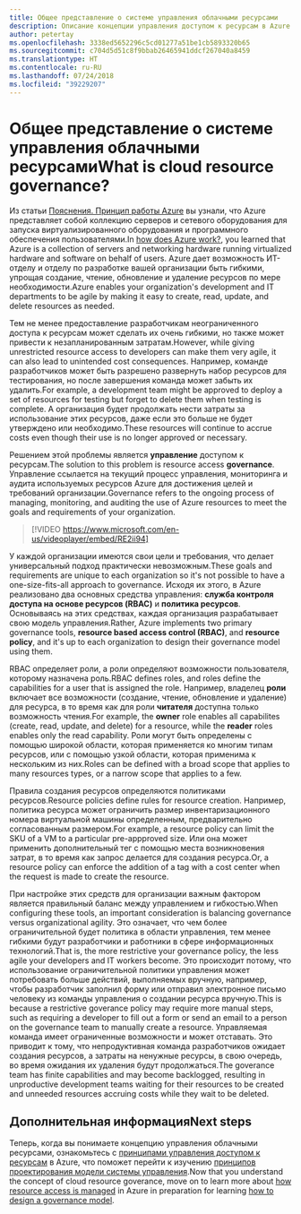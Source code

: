 ```yaml
---
title: Общее представление о системе управления облачными ресурсами
description: Описание концепции управления доступом к ресурсам в Azure.
author: petertay
ms.openlocfilehash: 3338ed5652296c5cd01277a51be1cb5893320b65
ms.sourcegitcommit: c704d5d51c8f9bbab26465941ddcf267040a8459
ms.translationtype: HT
ms.contentlocale: ru-RU
ms.lasthandoff: 07/24/2018
ms.locfileid: "39229207"
---
```

# <a name="what-is-cloud-resource-governance"></a><span data-ttu-id="18484-103">Общее представление о системе управления облачными ресурсами</span><span class="sxs-lookup"><span data-stu-id="18484-103">What is cloud resource governance?</span></span>

<span data-ttu-id="18484-104">Из статьи [Пояснения. Принцип работы Azure](azure-explainer.md) вы узнали, что Azure представляет собой коллекцию серверов и сетевого оборудования для запуска виртуализированного оборудования и программного обеспечения пользователями.</span><span class="sxs-lookup"><span data-stu-id="18484-104">In [how does Azure work?](azure-explainer.md), you learned that Azure is a collection of servers and networking hardware running virtualized hardware and software on behalf of users.</span></span> <span data-ttu-id="18484-105">Azure дает возможность ИТ-отделу и отделу по разработке вашей организации быть гибкими, упрощая создание, чтение, обновление и удаление ресурсов по мере необходимости.</span><span class="sxs-lookup"><span data-stu-id="18484-105">Azure enables your organization's development and IT departments to be agile by making it easy to create, read, update, and delete resources as needed.</span></span>

<span data-ttu-id="18484-106">Тем не менее предоставление разработчикам неограниченного доступа к ресурсам может сделать их очень гибкими, но также может привести к незапланированным затратам.</span><span class="sxs-lookup"><span data-stu-id="18484-106">However, while giving unrestricted resource access to developers can make them very agile, it can also lead to unintended cost consequences.</span></span> <span data-ttu-id="18484-107">Например, команде разработчиков может быть разрешено развернуть набор ресурсов для тестирования, но после завершения команда может забыть их удалить.</span><span class="sxs-lookup"><span data-stu-id="18484-107">For example, a development team might be approved to deploy a set of resources for testing but forget to delete them when testing is complete.</span></span> <span data-ttu-id="18484-108">А организация будет продолжать нести затраты за использование этих ресурсов, даже если это больше не будет утверждено или необходимо.</span><span class="sxs-lookup"><span data-stu-id="18484-108">These resources will continue to accrue costs even though their use is no longer approved or necessary.</span></span> 

<span data-ttu-id="18484-109">Решением этой проблемы является **управление** доступом к ресурсам.</span><span class="sxs-lookup"><span data-stu-id="18484-109">The solution to this problem is resource access **governance**.</span></span> <span data-ttu-id="18484-110">Управление ссылается на текущий процесс управления, мониторинга и аудита используемых ресурсов Azure для достижения целей и требований организации.</span><span class="sxs-lookup"><span data-stu-id="18484-110">Governance refers to the ongoing process of managing, monitoring, and auditing the use of Azure resources to meet the goals and requirements of your organization.</span></span> 

> [!VIDEO https://www.microsoft.com/en-us/videoplayer/embed/RE2ii94] 

<span data-ttu-id="18484-111">У каждой организации имеются свои цели и требования, что делает универсальный подход практически невозможным.</span><span class="sxs-lookup"><span data-stu-id="18484-111">These goals and requirements are unique to each organization so it's not possible to have a one-size-fits-all approach to governance.</span></span> <span data-ttu-id="18484-112">Исходя их этого, в Azure реализовано два основных средства управления: **служба контроля доступа на основе ресурсов (RBAC)** и **политика ресурсов**. Основываясь на этих средствах, каждая организация разрабатывает свою модель управления.</span><span class="sxs-lookup"><span data-stu-id="18484-112">Rather, Azure implements two primary governance tools, **resource based access control (RBAC)**, and **resource policy**, and it's up to each organization to design their governance model using them.</span></span>

<span data-ttu-id="18484-113">RBAC определяет роли, а роли определяют возможности пользователя, которому назначена роль.</span><span class="sxs-lookup"><span data-stu-id="18484-113">RBAC defines roles, and roles define the capabilities for a user that is assigned the role.</span></span> <span data-ttu-id="18484-114">Например, владелец **роли** включает все возможности (создание, чтение, обновление и удаление) для ресурса, в то время как для роли **читателя** доступна только возможность чтения.</span><span class="sxs-lookup"><span data-stu-id="18484-114">For example, the **owner** role enables all capabilites (create, read, update, and delete) for a resource, while the  **reader** roles enables only the read capability.</span></span> <span data-ttu-id="18484-115">Роли могут быть определены с помощью широкой области, которая применяется ко многим типам ресурсов, или с помощью узкой области, которая применима к нескольким из них.</span><span class="sxs-lookup"><span data-stu-id="18484-115">Roles can be defined with a broad scope that applies to many resources types, or a narrow scope that applies to a few.</span></span> 

<span data-ttu-id="18484-116">Правила создания ресурсов определяются политиками ресурсов.</span><span class="sxs-lookup"><span data-stu-id="18484-116">Resource policies define rules for resource creation.</span></span> <span data-ttu-id="18484-117">Например, политика ресурса может ограничить размер инвентаризационного номера виртуальной машины определенным, предварительно согласованным размером.</span><span class="sxs-lookup"><span data-stu-id="18484-117">For example, a resource policy can limit the SKU of a VM to a particular pre-appproved size.</span></span> <span data-ttu-id="18484-118">Или она может применить дополнительный тег с помощью места возникновения затрат, в то время как запрос делается для создания ресурса.</span><span class="sxs-lookup"><span data-stu-id="18484-118">Or, a resource policy can enforce the addition of a tag with a cost center when the request is made to create the resource.</span></span> 

<span data-ttu-id="18484-119">При настройке этих средств для организации важным фактором является правильный баланс между управлением и гибкостью.</span><span class="sxs-lookup"><span data-stu-id="18484-119">When configuring these tools, an important consideration is balancing governance versus organizational agility.</span></span> <span data-ttu-id="18484-120">Это означает, что чем более ограничительной будет политика в области управления, тем менее гибкими будут разработчики и работники в сфере информационных технологий.</span><span class="sxs-lookup"><span data-stu-id="18484-120">That is, the more restrictive your governance policy, the less agile your developers and IT workers become.</span></span> <span data-ttu-id="18484-121">Это происходит потому, что использование ограничительной политики управления может потребовать больше действий, выполняемых вручную, например, чтобы разработчик заполнил форму или отправил электронное письмо человеку из команды управления о создании ресурса вручную.</span><span class="sxs-lookup"><span data-stu-id="18484-121">This is because a restrictive goverance policy may require more manual steps, such as requiring a developer to fill out a form or send an email to a person on the governance team to manually create a resource.</span></span> <span data-ttu-id="18484-122">Управляемая команда имеет ограниченные возможности и может отставать. Это приводит к тому, что непродуктивная команда разработчиков ожидает создания ресурсов, а затраты на ненужные ресурсы, в свою очередь, во время ожидания их удаления будут продолжаться.</span><span class="sxs-lookup"><span data-stu-id="18484-122">The goverance team has finite capabilities and may become backlogged, resulting in unproductive development teams waiting for their resources to be created and unneeded resources accruing costs while they wait to be deleted.</span></span>

## <a name="next-steps"></a><span data-ttu-id="18484-123">Дополнительная информация</span><span class="sxs-lookup"><span data-stu-id="18484-123">Next steps</span></span>

<span data-ttu-id="18484-124">Теперь, когда вы понимаете концепцию управления облачными ресурсами, ознакомьтесь с [принципами управления доступом к ресурсам](azure-resource-access.md) в Azure, что поможет перейти к изучению [принципов проектирования модели системы управления](governance-how-to.md).</span><span class="sxs-lookup"><span data-stu-id="18484-124">Now that you understand the concept of cloud resource goverance, move on to learn more about [how resource access is managed](azure-resource-access.md) in Azure in preparation for learning [how to design a governance model](governance-how-to.md).</span></span>